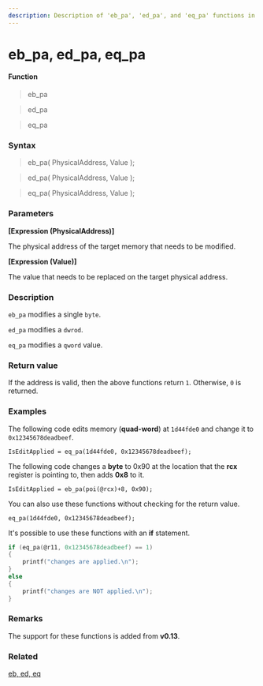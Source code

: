 ```yaml
---
description: Description of 'eb_pa', 'ed_pa', and 'eq_pa' functions in HyperDbg Scripts
---
```


# eb\_pa, ed\_pa, eq\_pa

#### Function

> eb\_pa

> ed\_pa

> eq\_pa

### Syntax

> eb\_pa( PhysicalAddress, Value );

> ed\_pa( PhysicalAddress, Value );

> eq\_pa( PhysicalAddress, Value );

### Parameters

**\[Expression (PhysicalAddress)]**

The physical address of the target memory that needs to be modified.

**\[Expression (Value)]**

The value that needs to be replaced on the target physical address.

### Description

`eb_pa` modifies a single `byte`.

`ed_pa` modifies a `dwrod`.

`eq_pa` modifies a `qword` value.

### Return value

If the address is valid, then the above functions return `1`. Otherwise, `0` is returned.

### Examples

The following code edits memory (**quad-word**) at `1d44fde0` and change it to `0x12345678deadbeef`.

`IsEditApplied = eq_pa(1d44fde0, 0x12345678deadbeef);`

The following code changes a **byte** to 0x90 at the location that the **rcx** register is pointing to, then adds **0x8** to it.

`IsEditApplied = eb_pa(poi(@rcx)+8, 0x90);`

You can also use these functions without checking for the return value.

`eq_pa(1d44fde0, 0x12345678deadbeef);`

It's possible to use these functions with an **if** statement.

```c
if (eq_pa(@r11, 0x12345678deadbeef) == 1) 
{ 
	printf("changes are applied.\n");
}
else 
{
	printf("changes are NOT applied.\n");
}
```

### Remarks

The support for these functions is added from **v0.13**.

### Related

[eb, ed, eq](https://docs.hyperdbg.org/commands/scripting-language/functions/memory/eb-ed-eq)
